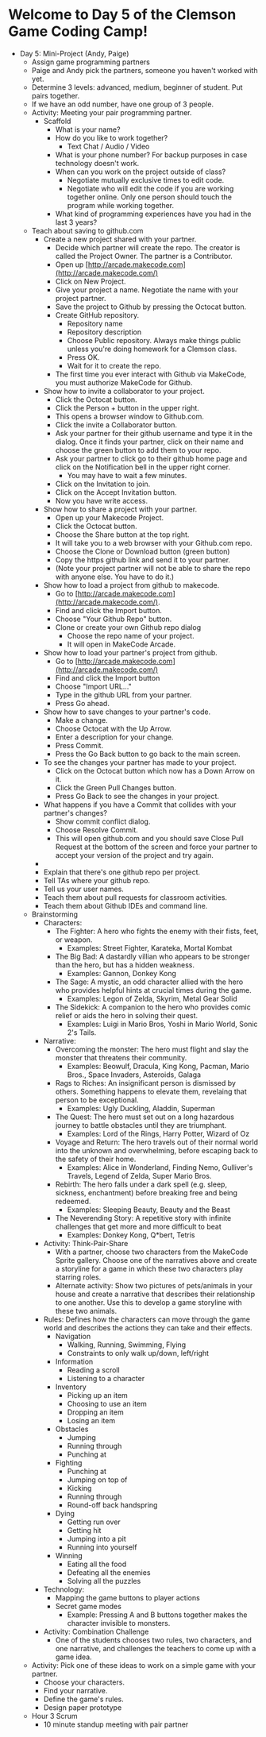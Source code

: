 
# Welcome to Day 5 of the Clemson Game Coding Camp!
- Day 5: Mini-Project (Andy, Paige)
    - Assign game programming partners
    - Paige and Andy pick the partners, someone you haven&#39;t worked with yet.
    - Determine 3 levels: advanced, medium, beginner of student. Put pairs together.
    - If we have an odd number, have one group of 3 people.
    - Activity: Meeting your pair programming partner.
      - Scaffold
        - What is your name?
        - How do you like to work together?
          - Text Chat / Audio / Video
        - What is your phone number? For backup purposes in case technology doesn't work.
        - When can you work on the project outside of class?
          - Negotiate mutually exclusive times to edit code.
          - Negotiate who will edit the code if you are working together online. Only one person should touch the program while working together.
        - What kind of programming experiences have you had in the last 3 years?
    - Teach about saving to github.com
      - Create a new project shared with your partner.
        - Decide which partner will create the repo. The creator is called the Project Owner. The partner is a Contributor.
        - Open up [http://arcade.makecode.com](http://arcade.makecode.com/)
        - Click on New Project.
        - Give your project a name. Negotiate the name with your project partner.
        - Save the project to Github by pressing the Octocat button.
        - Create GitHub repository.
          - Repository name
          - Repository description
          - Choose Public repository. Always make things public unless you&#39;re doing homework for a Clemson class.
          - Press OK.
          - Wait for it to create the repo.
        - The first time you ever interact with Github via MakeCode, you must authorize MakeCode for Github.
      - Show how to invite a collaborator to your project.
        - Click the Octocat button.
        - Click the Person + button in the upper right.
        - This opens a browser window to Github.com.
        - Click the invite a Collaborator button.
        - Ask your partner for their github username and type it in the dialog. Once it finds your partner, click on their name and choose the green button to add them to your repo.
        - Ask your partner to click go to their github home page and click on the Notification bell in the upper right corner.
          - You may have to wait a few minutes.
        - Click on the Invitation to join.
        - Click on the Accept Invitation button.
        - Now you have write access.
      - Show how to share a project with your partner.
        - Open up your Makecode Project.
        - Click the Octocat button.
        - Choose the Share button at the top right.
        - It will take you to a web browser with your Github.com repo.
        - Choose the Clone or Download button (green button)
        - Copy the https github link and send it to your partner.
        - (Note your project partner will not be able to share the repo with anyone else. You have to do it.)
      - Show how to load a project from github to makecode.
        - Go to [http://arcade.makecode.com](http://arcade.makecode.com/).
        - Find and click the Import button.
        - Choose &quot;Your Github Repo&quot; button.
        - Clone or create your own Github repo dialog
          - Choose the repo name of your project.
          - It will open in MakeCode Arcade.
      - Show how to load your partner&#39;s project from github.
        - Go to [http://arcade.makecode.com](http://arcade.makecode.com/)
        - Find and click the Import button
        - Choose &quot;Import URL…&quot;
        - Type in the github URL from your partner.
        - Press Go ahead.
      - Show how to save changes to your partner&#39;s code.
        - Make a change.
        - Choose Octocat with the Up Arrow.
        - Enter a description for your change.
        - Press Commit.
        - Press the Go Back button to go back to the main screen.
      - To see the changes your partner has made to your project.
        - Click on the Octocat button which now has a Down Arrow on it.
        - Click the Green Pull Changes button.
        - Press Go Back to see the changes in your project.
      - What happens if you have a Commit that collides with your partner&#39;s changes?
        - Show commit conflict dialog.
        - Choose Resolve Commit.
        - This will open github.com and you should save Close Pull Request at the bottom of the screen and force your partner to accept your version of the project and try again.
      -
      - Explain that there&#39;s one github repo per project.
      - Tell TAs where your github repo.
      - Tell us your user names.
      - Teach them about pull requests for classroom activities.
      - Teach them about Github IDEs and command line.
    - Brainstorming
      - Characters: 
          - The Fighter: A hero who fights the enemy with their fists, feet, or weapon.
            - Examples: Street Fighter, Karateka, Mortal Kombat
          - The Big Bad: A dastardly villian who appears to be stronger than the hero, but has a hidden weakness.
            - Examples: Gannon, Donkey Kong
          - The Sage: A mystic, an odd character allied with the hero who provides helpful hints at crucial times during the game.
            - Examples: Legon of Zelda, Skyrim, Metal Gear Solid
          - The Sidekick: A companion to the hero who provides comic relief or aids the hero in solving their quest.
            - Examples: Luigi in Mario Bros,  Yoshi in Mario World, Sonic 2's Tails. 
       - Narrative:
          - Overcoming the monster: The hero must flight and slay the monster that threatens their community. 
            - Examples: Beowulf, Dracula, King Kong, Pacman, Mario Bros., Space Invaders, Asteroids, Galaga
          - Rags to Riches: An insignificant person is dismissed by others. Something happens to elevate them, revelaing that person to be exceptional.       
            - Examples: Ugly Duckling, Aladdin, Superman
          - The Quest: The hero must set out on a long hazardous journey to battle obstacles until they are triumphant.
            - Examples: Lord of the Rings, Harry Potter, Wizard of Oz
          - Voyage and Return: The hero travels out of their normal world into the unknown and overwhelming, before escaping back to the safety of their home.
            - Examples: Alice in Wonderland, Finding Nemo, Gulliver's Travels, Legend of Zelda, Super Mario Bros.
          - Rebirth: The hero falls under a dark spell (e.g. sleep, sickness, enchantment) before breaking free and being redeemed.
            - Examples: Sleeping Beauty, Beauty and the Beast
          - The Neverending Story: A repetitive story with infinite challenges that get more and more difficult to beat
            - Examples: Donkey Kong, Q*bert, Tetris
      - Activity: Think-Pair-Share
        - With a partner, choose two characters from the MakeCode Sprite gallery. Choose one of the narratives above and create a storyline for a game in which these two characters play starring roles.
        - Alternate activity: Show two pictures of pets/animals in your house and create a narrative that describes their relationship to one another. Use this to develop a game storyline with these two animals.
      - Rules: Defines how the characters can move through the game world and describes the actions they can take and their effects.
        - Navigation
          - Walking, Running, Swimming, Flying
          - Constraints to only walk up/down, left/right
        - Information
          - Reading a scroll
          - Listening to a character
        - Inventory
          - Picking up an item
          - Choosing to use an item
          - Dropping an item
          - Losing an item
        - Obstacles
          - Jumping 
          - Running through
          - Punching at
        - Fighting
          - Punching at
          - Jumping on top of
          - Kicking
          - Running through
          - Round-off back handspring
        - Dying
          - Getting run over
          - Getting hit
          - Jumping into a pit
          - Running into yourself
        - Winning
          - Eating all the food
          - Defeating all the enemies
          - Solving all the puzzles
      - Technology:
        - Mapping the game buttons to player actions
        - Secret game modes
          - Example: Pressing A and B buttons together makes the character invisible to monsters.
      - Activity: Combination Challenge
        - One of the students chooses two rules, two characters, and one narrative, and challenges the teachers to come up with a game idea.
    - Activity: Pick one of these ideas to work on a simple game with your partner.
      - Choose your characters.
      - Find your narrative.
      - Define the game's rules.
      - Design paper prototype
    - Hour 3 Scrum
      - 10 minute standup meeting with pair partner
   
